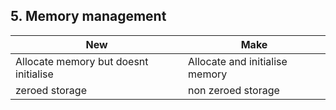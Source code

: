 ## 5. Memory management

| New                                   | Make                           |    
| ------------------------------------- | ------------------------------ | 
| Allocate memory but doesnt initialise | Allocate and initialise memory |    
| zeroed storage                        | non zeroed storage             |    



